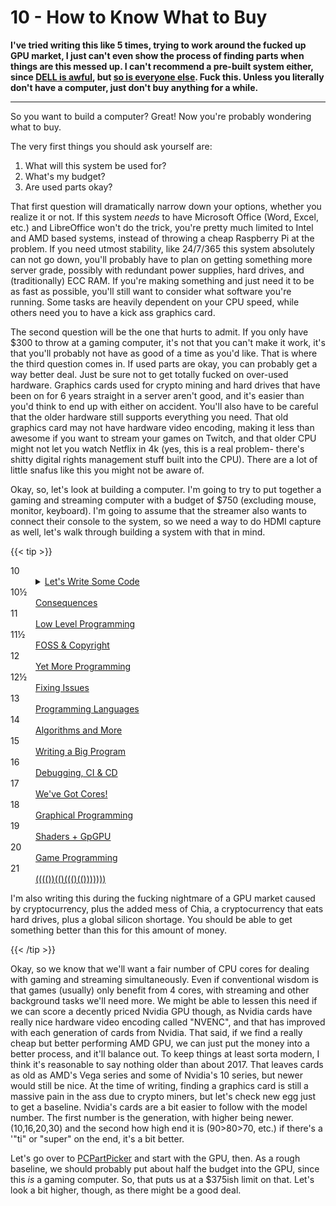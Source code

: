 # 10 - How to Know What to Buy

<script>
    document.getElementById("hardwareMenu").open = true;
</script>
**I've tried writing this like 5 times, trying to work around the fucked up GPU market, I just can't even show the process of finding parts when things are this messed up. I can't recommend a pre-built system either, since [DELL is awful](https://www.youtube.com/watch?v=4DMg6hUudHE), but [so is everyone else](https://www.youtube.com/watch?v=cKxBogvUe_c). Fuck this. Unless you literally don't have a computer, just don't buy anything for a while.**

---

So you want to build a computer? Great! Now you're probably wondering what to buy.

The very first things you should ask yourself are:

1. What will this system be used for?
2. What's my budget?
3. Are used parts okay?

That first question will dramatically narrow down your options, whether you realize it or not. If this system *needs* to have Microsoft Office (Word, Excel, etc.) and LibreOffice won't do the trick, you're pretty much limited to Intel and AMD based systems, instead of throwing a cheap Raspberry Pi at the problem. If you need utmost stability, like 24/7/365 this system absolutely can not go down, you'll probably have to plan on getting something more server grade, possibly with redundant power supplies, hard drives, and (traditionally) ECC RAM. If you're making something and just need it to be as fast as possible, you'll still want to consider what software you're running. Some tasks are heavily dependent on your CPU speed, while others need you to have a kick ass graphics card.

The second question will be the one that hurts to admit. If you only have $300 to throw at a gaming computer, it's not that you can't make it work, it's that you'll probably not have as good of a time as you'd like. That is where the third question comes in. If used parts are okay, you can probably get a way better deal. Just be sure not to get totally fucked on over-used hardware. Graphics cards used for crypto mining and hard drives that have been on for 6 years straight in a server aren't good, and it's easier than you'd think to end up with either on accident. You'll also have to be careful that the older hardware still supports everything you need. That old graphics card may not have hardware video encoding, making it less than awesome if you want to stream your games on Twitch, and that older CPU might not let you watch Netflix in 4k (yes, this is a real problem- there's shitty digital rights management stuff built into the CPU). There are a lot of little snafus like this you might not be aware of.

Okay, so, let's look at building a computer. I'm going to try to put together a gaming and streaming computer with a budget of $750 (excluding mouse, monitor, keyboard). I'm going to assume that the streamer also wants to connect their console to the system, so we need a way to do HDMI capture as well, let's walk through building a system with that in mind.

{{< tip >}}

<div class="progress-ww">
<dl>
<!--<dt>10 </dt><dd> <a href="/engineering/programming/codeintro/">Let's Write Some Code</a>-->
</dd>
    <dt>10 </dt><dd> <details id="codeMenu"> <summary><a href="/engineering/programming/intro/progintro0">Let's Write Some Code</a></summary>
    <dt class="sub">10.1</dt><dd class="sub"> <a href="/engineering/programming/intro/progintro1"> It's Math?</a></dd>
	  <dt class="sub">10.2</dt><dd class="sub"> <a href="/engineering/programming/intro/progintro2"> Turtles!</a></dd>
    <dt class="sub">10.3</dt><dd class="sub"> <a href="/engineering/programming/intro/progintro3"> Getting Tools</a></dd>
    <dt class="sub">10.4</dt><dd class="sub"> <a href="/engineering/programming/intro/progintro4"> 2 for 1</a></dd>
    <dt class="sub">10.5</dt><dd class="sub"> <a href="/engineering/programming/intro/progintro5"> Types</a></dd>
    <dt class="sub">10.6</dt><dd class="sub"> <a href="/engineering/programming/intro/progintro6"> logic & Functions</a></dd>
    <dt class="sub">10.7</dt><dd class="sub"> <a href="/engineering/programming/intro/progintro7"> Data Structures</a></dd>
    <dt class="sub">3.8</dt><dd class="sub"> <a href="/engineering/programming/intro/progintro8"> Libraries</a></dd>
    <dt class="sub">3.9</dt><dd class="sub"> <a href="/engineering/programming/intro/progintro9"> Getting Real</a></dd>
   </details> </dd>
<dt>10½</dt><dd> <a href="/engineering/programming/consequences/">Consequences</a></dd>
<dt>11 </dt><dd> <a href="/engineering/programming/lowlvl/">Low Level Programming</a></dd>
<dt>11½</dt><dd> <a href="/engineering/programming/fosscopyright/">FOSS & Copyright</a></dd>
<dt>12 </dt><dd> <a href="/engineering/programming/codecont/">Yet More Programming</a></dd>
<dt>12½</dt><dd> <a href="/engineering/programming/fixxingissuses/">Fixing Issues</a></dd>
<dt>13 </dt><dd> <a href="/engineering/programming/languages/">Programming Languages</a></dd>
<dt>14 </dt><dd> <a href="/engineering/programming/algorithms/">Algorithms and More</a></dd>
<dt>15 </dt><dd> <a href="/engineering/programming/bigprog/">Writing a Big Program</a></dd>
<dt>16 </dt><dd> <a href="/engineering/programming/debugbuildtest/">Debugging, CI & CD</a></dd>
<dt>17 </dt><dd> <a href="/engineering/programming/multithread/">We've Got Cores!</a></dd>
<dt>18 </dt><dd> <a href="/engineering/programming/guiprog/">Graphical Programming</a></dd>
<dt>19 </dt><dd> <a href="/engineering/programming/shaders/">Shaders + GpGPU</a></dd>
<dt>20 </dt><dd> <a href="/engineering/programming/game/">Game Programming</a></dd>
<dt>21 </dt><dd> <a href="/engineering/programming/funcprog/">(((())(()((()(()))))))</a>
</dd>
</dil>
</div>

I'm also writing this during the fucking nightmare of a GPU market caused by cryptocurrency, plus the added mess of Chia, a cryptocurrency that eats hard drives, plus a global silicon shortage. You should be able to get something better than this for this amount of money.

{{< /tip >}}

Okay, so we know that we'll want a fair number of CPU cores for dealing with gaming and streaming simultaneously. Even if conventional wisdom is that games (usually) only benefit from 4 cores, with streaming and other background tasks we'll need more. We might be able to lessen this need if we can score a decently priced Nvidia GPU though, as Nvidia cards have really nice hardware video encoding called "NVENC", and that has improved with each generation of cards from Nvidia. That said, if we find a really cheap but better performing AMD GPU, we can just put the money into a better process, and it'll balance out. To keep things at least sorta modern, I think it's reasonable to say nothing older than about 2017. That leaves cards as old as AMD's Vega series and some of Nvidia's 10 series, but newer would still be nice. At the time of writing, finding a graphics card is still a massive pain in the ass due to crypto miners, but let's check new egg just to get a baseline. Nvidia's cards are a bit easier to follow with the model number. The first number is the generation, with higher being newer. (10,16,20,30) and the second how high end it is (90>80>70, etc.) if there's a '"ti" or "super" on the end, it's a bit better.

Let's go over to [PCPartPicker](https://pcpartpicker.com) and start with the GPU, then. As a rough baseline, we should probably put about half the budget into the GPU, since this *is* a gaming computer. So, that puts us at a $375ish limit on that. Let's look a bit higher, though, as there might be a good deal. 

